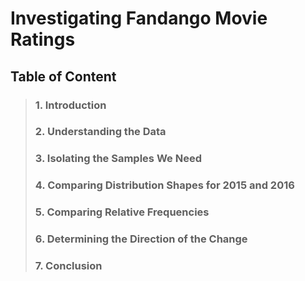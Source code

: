 # Investigating Fandango Movie Ratings

## Table of Content
> ### 1. Introduction
> ### 2. Understanding the Data
> ### 3. Isolating the Samples We Need
> ### 4. Comparing Distribution Shapes for 2015 and 2016
> ### 5. Comparing Relative Frequencies
> ### 6. Determining the Direction of the Change
> ### 7.  Conclusion
